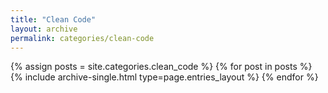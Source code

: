 ```yaml
---
title: "Clean Code"
layout: archive
permalink: categories/clean-code
---
```


{% assign posts = site.categories.clean_code %}
{% for post in posts %} {% include archive-single.html type=page.entries_layout %} {% endfor %}